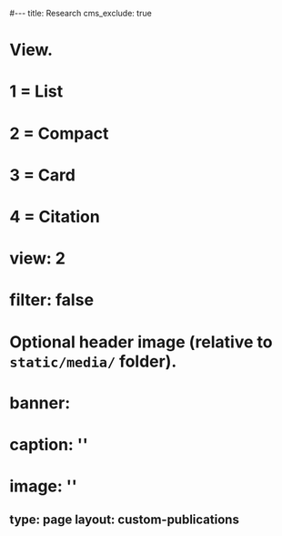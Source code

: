 #---
title: Research
cms_exclude: true

# View.
#   1 = List
#   2 = Compact
#   3 = Card
#   4 = Citation
# view: 2
# filter: false

# Optional header image (relative to `static/media/` folder).
# banner:
#  caption: ''
#  image: ''

type: page
layout: custom-publications
---